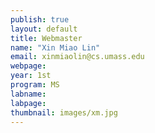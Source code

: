 ```yaml
---
publish: true
layout: default
title: Webmaster
name: "Xin Miao Lin"
email: xinmiaolin@cs.umass.edu 
webpage: 
year: 1st
program: MS
labname: 
labpage: 
thumbnail: images/xm.jpg
---
```

